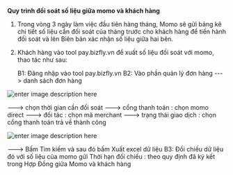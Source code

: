 **Quy trình đối soát số liệu giữa momo và khách hàng** 

1. Trong vòng 3 ngày làm việc đầu tiên hàng tháng, Momo sẽ gửi bảng kê chi tiết  số liệu cần đối soát của tháng trước cho khách hàng để tiến hành đối soát và lên Biên bản xác nhận số liệu giữa hai bên.

2. Khách hàng vào tool pay.bizfly.vn để xuất số liệu đối soát với momo, thao tác như sau: 

	B1: Đăng nhập vào tool pay.bizfly.vn
	B2: Vào phần quản lý đơn hàng ---> danh sách đơn hàng 
	
![enter image description here](https://static8.muarecdn.com/original/muare/images/2020/01/10/5445782_1.png)

---> chọn thời gian cần đối soát  ---> cổng thanh toán : chọn momo direct ---> đối tác : chọn mã merchant ---> trạng thái giao dịch : chọn cổng thanh toán trả về thành công 

![enter image description here](https://static8.muarecdn.com/original/muare/images/2020/01/10/5445802_2.png)

---> Bấm Tìm kiếm và sau đó bấm Xuất excel dữ liệu
	B3: Đối chiếu dữ liệu đó với số liệu của momo gửi
    Thời hạn đối chiếu : theo quy định đã ký kết trong Hợp Đồng giữa Momo và khách hàng